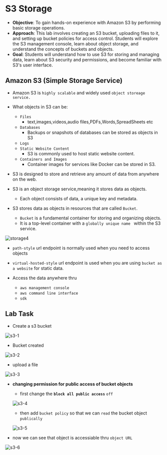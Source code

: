 # S3 Storage

- **Objective**: To gain hands-on experience with Amazon S3 by performing basic storage operations.
- **Approach**: This lab involves creating an S3 bucket, uploading files to it, and setting up bucket policies for access control. Students will explore the S3 management console, learn about object storage, and understand the concepts of buckets and objects.
- **Goal**: Students will understand how to use S3 for storing and managing data, learn about S3 security and permissions, and become familiar with S3's user interface.



## Amazon S3 (Simple Storage Service)

- Amazon S3 is `highly scalable` and widely used `object storeage service.`

- What objects in S3 can be:
    - `Files`
        - text,images,videos,audio files,PDFs,Words,SpreadSheets etc
    - `Databases`
        - Backups or snapshots of databases can be stored as objects in S3
    - `Logs`
    - `Static Website Content`
        - S3 is commonly used to host static website content.
    - `Containers and Images`
        - Container images for services like Docker can be stored in S3.

- S3 is designed to store and retrieve any amount of data from anywhere on the web.

- S3 is an object storage service,meaning it stores data as objects.
    - Each object consists of data, a unique key and metadata.

- S3 stores data as objects in resources that are called `Bucket`.
    - `Bucket` is a fundamental container for storing and organizing objects.
    - It is a top-level container with a `globally unique name ` within the S3 service.

![storage4](https://github.com/anupmaharzn/intro-to-aws/assets/34486226/3ac70579-6a7b-4b94-a718-ad7153604adf)


- `path-style` url endpoint is normally used when you need to access objects
- `virtual-hosted-style` url endpoint is used when you are using `bucket as a website` for static data.


- Access the data anywhere thru
    - `aws management console`
    - `aws command line interface`
    - `sdk`



## Lab Task

- Create a s3 bucket
  
![s3-1](https://github.com/anupmaharzn/aws-task/assets/34486226/a80b3f02-dfa0-423a-bab2-d7e7dac5d218)


- Bucket created
  
![s3-2](https://github.com/anupmaharzn/aws-task/assets/34486226/99a58ca3-c06a-47cd-a660-b0d14e912111)


- upload a file

![s3-3](https://github.com/anupmaharzn/aws-task/assets/34486226/11dcf675-9c7c-4322-b584-cfdf225a7cdc)



- **changing permission for public access of bucket objects**

    - first change the **`block all public access`** `off`
  
    ![s3-4](https://github.com/anupmaharzn/aws-task/assets/34486226/91f05db6-7aa4-4100-a1f2-ce0bf1af5872)

    - then add `bucket policy` so that we can `read` the bucket object `publically`
  
    ![s3-5](https://github.com/anupmaharzn/aws-task/assets/34486226/f7c92998-5b12-46cd-8aa0-497ffe76fd5b)


- now we can see that object is accessiable thru `object URL`
  
![s3-6](https://github.com/anupmaharzn/aws-task/assets/34486226/c0f79acf-550b-4bd4-8b7d-1d63c0c094b1)



